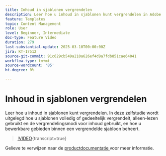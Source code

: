 ```yaml
---
title: Inhoud in sjablonen vergrendelen
description: Leer hoe u inhoud in sjablonen kunt vergrendelen in Adobe Journey Optimizer (AJO). In deze zelfstudie wordt uitgelegd hoe u sjablonen volledig of gedeeltelijk vergrendelt, alleen-lezen gebruikt en de vergrendelingsmodi voor inhoud gebruikt, en hoe u bewerkbare gebieden binnen een vergrendelde sjabloon beheert.
feature: Templates
topic: Content Management
role: User
level: Beginner, Intermediate
doc-type: Feature Video
duration: 279
last-substantial-update: 2025-03-10T00:00:00Z
jira: KT-17512
source-git-commit: 91c629cb549a210a626ef4d9a7fdb851cae64041
workflow-type: tm+mt
source-wordcount: '85'
ht-degree: 0%

---
```



# Inhoud in sjablonen vergrendelen

Leer hoe u inhoud in sjablonen kunt vergrendelen. In deze zelfstudie wordt uitgelegd hoe u sjablonen volledig of gedeeltelijk vergrendelt, alleen-lezen gebruikt en de vergrendelingsmodi voor inhoud gebruikt, en hoe u bewerkbare gebieden binnen een vergrendelde sjabloon beheert.

>[!VIDEO](https://video.tv.adobe.com/v/3451591/?learn=on&enablevpops){transcript=true}

Gelieve te verwijzen naar de [ productdocumentatie ](https://experienceleague.adobe.com/nl/docs/journey-optimizer/using/content-management/content-templates/content-locking) voor meer informatie.
